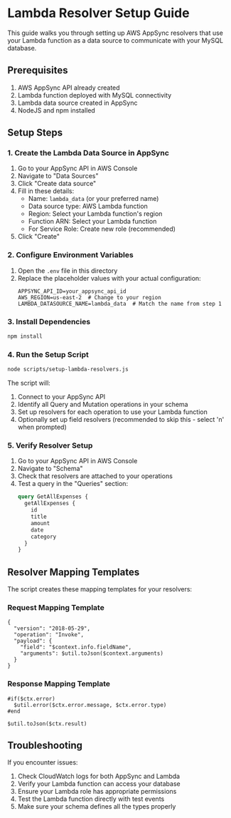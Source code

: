 # Lambda Resolver Setup Guide

This guide walks you through setting up AWS AppSync resolvers that use your Lambda function as a data source to communicate with your MySQL database.

## Prerequisites

1. AWS AppSync API already created
2. Lambda function deployed with MySQL connectivity
3. Lambda data source created in AppSync 
4. NodeJS and npm installed

## Setup Steps

### 1. Create the Lambda Data Source in AppSync

1. Go to your AppSync API in AWS Console
2. Navigate to "Data Sources"
3. Click "Create data source"
4. Fill in these details:
   - Name: `lambda_data` (or your preferred name)
   - Data source type: AWS Lambda function
   - Region: Select your Lambda function's region
   - Function ARN: Select your Lambda function
   - For Service Role: Create new role (recommended)
5. Click "Create"

### 2. Configure Environment Variables

1. Open the `.env` file in this directory
2. Replace the placeholder values with your actual configuration:
   ```
   APPSYNC_API_ID=your_appsync_api_id
   AWS_REGION=us-east-2  # Change to your region
   LAMBDA_DATASOURCE_NAME=lambda_data  # Match the name from step 1
   ```

### 3. Install Dependencies

```bash
npm install
```

### 4. Run the Setup Script

```bash
node scripts/setup-lambda-resolvers.js
```

The script will:
1. Connect to your AppSync API
2. Identify all Query and Mutation operations in your schema
3. Set up resolvers for each operation to use your Lambda function
4. Optionally set up field resolvers (recommended to skip this - select 'n' when prompted)

### 5. Verify Resolver Setup

1. Go to your AppSync API in AWS Console
2. Navigate to "Schema"
3. Check that resolvers are attached to your operations
4. Test a query in the "Queries" section:
   ```graphql
   query GetAllExpenses {
     getAllExpenses {
       id
       title
       amount
       date
       category
     }
   }
   ```

## Resolver Mapping Templates

The script creates these mapping templates for your resolvers:

### Request Mapping Template
```
{
  "version": "2018-05-29",
  "operation": "Invoke",
  "payload": {
    "field": "$context.info.fieldName",
    "arguments": $util.toJson($context.arguments)
  }
}
```

### Response Mapping Template
```
#if($ctx.error)
  $util.error($ctx.error.message, $ctx.error.type)
#end

$util.toJson($ctx.result)
```

## Troubleshooting

If you encounter issues:
1. Check CloudWatch logs for both AppSync and Lambda
2. Verify your Lambda function can access your database
3. Ensure your Lambda role has appropriate permissions
4. Test the Lambda function directly with test events
5. Make sure your schema defines all the types properly 